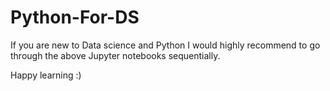 # Python-For-DS

If you are new to Data science and Python I would highly recommend to go through the above Jupyter notebooks sequentially. <br>

Happy learning :) 
